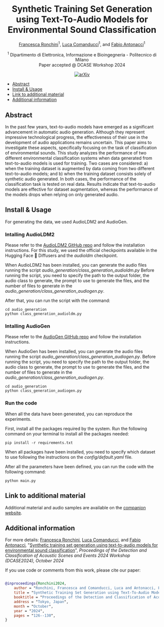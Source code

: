 <div align="center">

# Synthetic Training Set Generation using Text-To-Audio Models for Environmental Sound Classification

<!-- <img width="700px" src="docs/new-generic-style-transfer-headline.svg"> -->
 
[Francesca Ronchini](https://www.linkedin.com/in/francesca-ronchini/)<sup>1</sup>, [Luca Comanducci](https://lucacoma.github.io/)<sup>1</sup>, and [Fabio Antonacci](https://www.deib.polimi.it/ita/personale/dettagli/573870)<sup>1</sup>

<sup>1</sup> Dipartimento di Elettronica, Informazione e Bioingegneria - Politecnico di Milano<br>
Paper accepted @ DCASE Workshop 2024 
    
[![arXiv](https://img.shields.io/badge/arXiv-2403.17864-b31b1b.svg)](https://arxiv.org/abs/2403.17864)

</div>


<!-- START doctoc generated TOC please keep comment here to allow auto update -->
<!-- DON'T EDIT THIS SECTION, INSTEAD RE-RUN doctoc TO UPDATE -->
<!-- DON'T EDIT THIS SECTION, INSTEAD RE-RUN doctoc TO UPDATE -->

- [Abstract](#abstract)
- [Install & Usage](#install--usage)
- [Link to additional material](#link-to-additional-material)
- [Additional information](#additional-information)

<!-- END doctoc generated TOC please keep comment here to allow auto update -->
    
## Abstract

In the past few years, text-to-audio models have emerged as a significant advancement in automatic audio generation. Although they represent impressive technological progress, the effectiveness of their use in the development of audio applications remains uncertain. This paper aims to investigate these aspects, specifically focusing on the task of classification of environmental sounds. This study analyzes the performance of two different environmental classification systems when data generated from text-to-audio models is used for training. Two cases are considered: a) when the training dataset is augmented by data coming from two different text-to-audio models; and b) when the training dataset consists solely of synthetic audio generated. In both cases, the performance of the classification task is tested on real data. Results indicate that text-to-audio models are effective for dataset augmentation, whereas the performance of the models drops when relying on only generated audio.


## Install & Usage

For generating the data, we used AudioLDM2 and AudioGen. 

### Intalling AudioLDM2

Please refer to the [AudioLDM2 GitHub repo](https://github.com/haoheliu/AudioLDM2?tab=readme-ov-file#hugging-face--diffusers) and follow the installation instructions. For this study, we used the official checkpoints available in the Hugging Face 🧨 Diffusers and the <i>audioldm</i> checkpoint. 

When AudioLDM2 has been installed, you can generate the audio files running the script <i>audio_generation/class_generation_audioldm.py</i>
Before running the script, you need to specify the path to the output folder, the audio class to generate, the prompt to use to generate the files, and the number of files to generate in the <i>audio_generation/class_generation_audiogen.py</i>.

After that, you can run the script with the command: 

```
cd audio_generation
python class_generation_audioldm.py
```


### Intalling AudioGen

Please refer to the [AudioGen GitHub repo](https://github.com/facebookresearch/audiocraft/blob/main/docs/AUDIOGEN.md#installation) and follow the installation instructions. 

When AudioGen has been installed, you can generate the audio files running the script <i>audio_generation/class_generation_audiogen.py</i>.
Before running the script, you need to specify the path to the output folder, the audio class to generate, the prompt to use to generate the files, and the number of files to generate in the <i>audio_generation/class_generation_audiogen.py</i>. 

```
cd audio_generation
python class_generation_audiogen.py
```

### Run the code
When all the data have been generated, you can reproduce the experiments. 

First, install all the packages required by the system. Run the following command on your terminal to install all the packages needed:

```
pip install -r requirements.txt
```

When all packages have been installed, you need to specify which dataset to use following the instructions on the <i>config/default.yaml</i> file. 

After all the parameters have been defined, you can run the code with the following command:

```
python main.py
```

## Link to additional material

Additional material and audio samples are available on the [companion website](https://ronfrancesca.github.io/Text-to-Audio-ESC/). 


## Additional information

For more details:
[Francesca Ronchini](https://www.linkedin.com/in/francesca-ronchini/), [Luca Comanducci](https://lucacoma.github.io/), and [Fabio Antonacci](https://www.deib.polimi.it/ita/personale/dettagli/573870), "[Synthetic training set generation using text-to-audio models for environmental sound classification](https://arxiv.org/abs/2403.17864)", <i>Proceedings of the Detection and Classification of Acoustic Scenes and Events 2024 Workshop (DCASE2024), October 2024</i>


If you use code or comments from this work, please cite our paper:

```BibTex

@inproceedings{Ronchini2024,
    author = "Ronchini, Francesca and Comanducci, Luca and Antonacci, Fabio",
    title = "Synthetic Training Set Generation using Text-To-Audio Models for Environmental Sound Classification",
    booktitle = "Proceedings of the Detection and Classification of Acoustic Scenes and Events 2024 Workshop (DCASE2024)",
    address = "Tokyo, Japan",
    month = "October",
    year = "2024",
    pages = "126--130",
}
```

